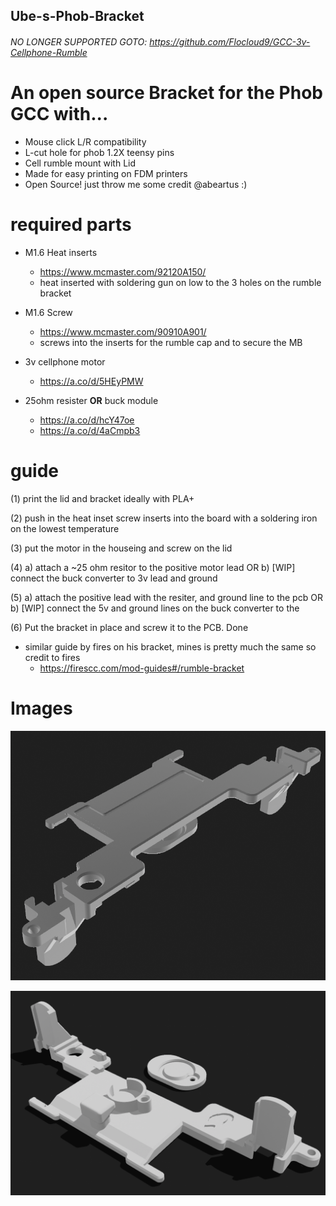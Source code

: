 ## Ube-s-Phob-Bracket

###### NO LONGER SUPPORTED GOTO: https://github.com/Flocloud9/GCC-3v-Cellphone-Rumble

# An open source Bracket for the Phob GCC with...
 - Mouse click L/R compatibility 
 - L-cut hole for phob 1.2X teensy pins
 - Cell rumble mount with Lid
 - Made for easy printing on FDM printers
 - Open Source! just throw me some credit @abeartus :)
 
# required parts
 - M1.6 Heat inserts
     - https://www.mcmaster.com/92120A150/
     - heat inserted with soldering gun on low to the 3 holes on the rumble bracket

 - M1.6 Screw 
     - https://www.mcmaster.com/90910A901/
     - screws into the inserts for the rumble cap and to secure the MB

 - 3v cellphone motor
     - https://a.co/d/5HEyPMW

 - 25ohm resister **OR** buck module 
     - https://a.co/d/hcY47oe
     - https://a.co/d/4aCmpb3

# guide

 (1) print the lid and bracket ideally with PLA+

 (2) push in the heat inset screw inserts into the board with a soldering iron on the lowest temperature

 (3) put the motor in the houseing and screw on the lid

 (4) a) attach a ~25 ohm resitor to the positive motor lead
    OR
     b) [WIP] connect the buck converter to 3v lead and ground

 (5) a) attach the positive lead with the resiter, and ground line to the pcb
    OR
     b) [WIP] connect the 5v and ground lines on the buck converter to the 

 (6) Put the bracket in place and screw it to the PCB. Done

 - similar guide by fires on his bracket, mines is pretty much the same so credit to fires 
    - https://firescc.com/mod-guides#/rumble-bracket

# Images
![Alt text](./images/UR-GCC-2.png)

![Alt text](./images/UR-GCC-3.png)
